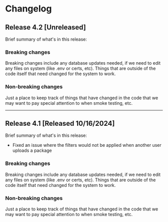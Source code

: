 # Changelog

## Release 4.2 [Unreleased]
Brief summary of what's in this release:

### Breaking changes

Breaking changes include any database updates needed, if we need to edit any files on system (like .env or certs, etc). Things that are outside of the code itself that need changed for the system to work.

### Non-breaking changes

Just a place to keep track of things that have changed in the code that we may want to pay special attention to when smoke testing, etc.

---

## Release 4.1 [Released 10/16/2024]
Brief summary of what's in this release:
- Fixed an issue where the filters would not be applied when another user uploads a package

### Breaking changes

Breaking changes include any database updates needed, if we need to edit any files on system (like .env or certs, etc). Things that are outside of the code itself that need changed for the system to work.


### Non-breaking changes

Just a place to keep track of things that have changed in the code that we may want to pay special attention to when smoke testing, etc.
